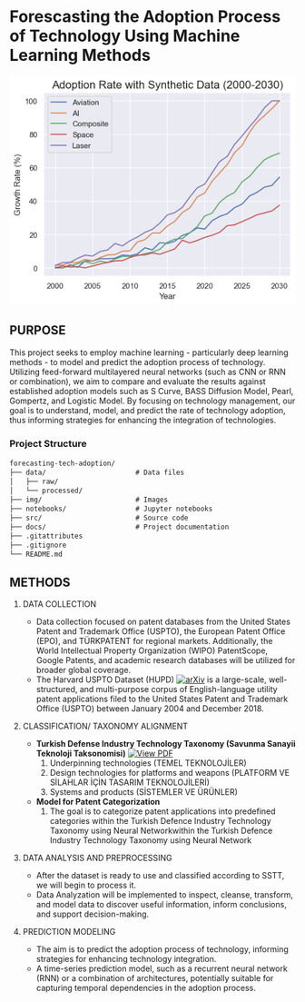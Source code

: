 # Forescasting the Adoption Process of Technology Using Machine Learning Methods
![Synthetic Output](https://github.com/faridnec/forecasting-tech-adoption/blob/master/img/output.png?raw=true)
## PURPOSE
This project seeks to employ machine learning - particularly deep learning methods - to model and predict the adoption process of technology. Utilizing feed-forward multilayered neural networks (such as CNN or RNN or combination), we aim to compare and evaluate the results against established adoption models such as S Curve, BASS Diffusion Model, Pearl, Gompertz, and Logistic Model. By focusing on technology management, our goal is to understand, model, and predict the rate of technology adoption, thus informing strategies for enhancing the integration of technologies.
### Project Structure
```plaintext
forecasting-tech-adoption/
├── data/                      # Data files
│   ├── raw/                   
│   └── processed/
├── img/                       # Images
├── notebooks/                 # Jupyter notebooks
├── src/                       # Source code
├── docs/                      # Project documentation
├── .gitattributes             
├── .gitignore                 
└── README.md              
```
## METHODS
1. DATA COLLECTION
   - Data collection focused on patent databases from the United States Patent and Trademark Office (USPTO), the European Patent Office (EPO), and TÜRKPATENT for regional markets. Additionally, the World Intellectual Property Organization (WIPO) PatentScope, Google Patents, and academic research databases will be utilized for broader global coverage.
   - The Harvard USPTO Dataset (HUPD) [![arXiv](https://img.shields.io/badge/arXiv-2207.04043-b31b1b.svg)](https://arxiv.org/abs/2207.04043) is a large-scale, well-structured, and multi-purpose corpus of English-language utility patent applications filed to the United States Patent and Trademark Office (USPTO) between January 2004 and December 2018.
  
2. CLASSIFICATION/ TAXONOMY ALIGNMENT
   - **Turkish Defense Industry Technology Taxonomy (Savunma Sanayii Teknoloji Taksonomisi)** [![View PDF](https://img.shields.io/badge/View-PDF-blue.svg)](https://www.ostimsavunma.org/content/upload/document-files/ssb-teknoloji-taksonomisi-20200605154245.pdf)
      1. Underpinning technologies (TEMEL TEKNOLOJİLER)
      2. Design technologies for platforms and weapons (PLATFORM VE SİLAHLAR İÇİN TASARIM TEKNOLOJİLERİ)
      3. Systems and products (SİSTEMLER VE ÜRÜNLER)
   - **Model for Patent Categorization**
      1. The goal is to categorize patent applications into predefined categories within the Turkish Defence Industry Technology Taxonomy using Neural Networkwithin the Turkish Defence Industry Technology Taxonomy using Neural Network
     
3. DATA ANALYSIS AND PREPROCESSING
   - After the dataset is ready to use and classified according to SSTT, we will begin to process it.
   - Data Analyzation will be implemented to inspect, cleanse, transform, and model data to discover useful information, inform conclusions, and support decision-making.
    
4. PREDICTION MODELING
   - The aim is to predict the adoption process of technology, informing strategies for enhancing technology integration.
   - A time-series prediction model, such as a recurrent neural network (RNN) or a combination of architectures, potentially suitable for capturing temporal dependencies in the adoption process.